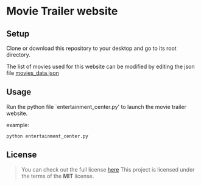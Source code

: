 # Movie Trailer website


## Setup

Clone or download this repository to your desktop and go to its root directory.

The list of movies used for this website can be modified by editing the json file [movies_data.json](https://github.com/arunphilip03/ud036_StarterCode/blob/master/movies_data.json)


## Usage

Run the python file `entertainment_center.py' to launch the movie trailer website.

example:
```
python entertainment_center.py
```


## License

>You can check out the full license [here](https://github.com/arunphilip03/ud036_StarterCode/blob/master/LICENSE)
This project is licensed under the terms of the **MIT** license.

